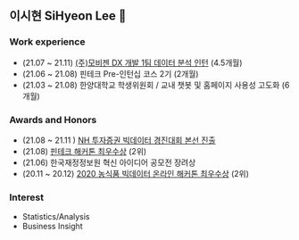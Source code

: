 ## 이시현 SiHyeon Lee 👋

### Work experience

- (21.07 ~ 21.11) [(주)모비젠 DX 개발 1팀 데이터 분석 인턴](https://github.com/sihyeon3523/Molit-2021-Second-half) (4.5개월)
- (21.06 ~ 21.08) 핀테크 Pre-인턴십 코스 2기 (2개월)
- (21.03 ~ 21.08) 한양대학교 학생위원회 / 교내 챗봇 및 홈페이지 사용성 고도화 (6개월)

### Awards and Honors
- (21.08 ~ 21.11 ) [NH 투자증권 빅데이터 경진대회 본선 진출](https://github.com/sihyeon3523/2021-2nd-NH-Investment-Securities-Big-Data-Competition)
- (21.08) [핀테크 해커톤 최우수상](https://github.com/FIN-Hackaton/loan-listing-service) (2위)
- (21.06) 한국재정정보원 혁신 아이디어 공모전 장려상 
- (20.11 ~ 20.12) [2020 농식품 빅데이터 온라인 해커톤 최우수상](https://github.com/sihyeon3523/AgriFood-Bigdata-Online-Hackathon) (2위)

### Interest
- Statistics/Analysis
- Business Insight
